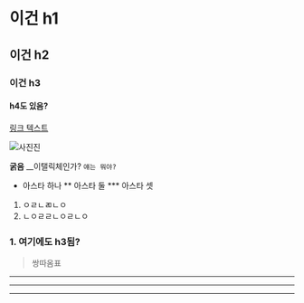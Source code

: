 # 이건 h1
## 이건 h2
### 이건 h3
#### h4도 있음?

[링크 텍스트](http://yongmangu105.cafe24.com/etc/event_view?number=114)

![사진진](http://yongmangu105.cafe24.com/lib/upload/product/ong_test/2018/09/1536645212-91.jpg)



**굵음**
__이탤릭체인가?
`얘는 뭐야?`

* 아스타 하나
** 아스타 둘
*** 아스타 셋
1. ㅇㄹㄴㄻㄴㅇ
2. ㄴㅇㄹㄹㄴㅇㄹㄴㅇ

### 1. 여기에도 h3됨?
> 쌍따옴표

***

***

***
